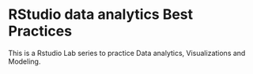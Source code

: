# RStudio data analytics Best Practices

This is a Rstudio Lab series to practice Data analytics, Visualizations and Modeling.





